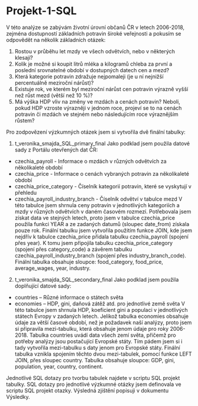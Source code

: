 # Projekt-1-SQL

V této analýze se zabývám životní úrovní občanů ČR v letech 2006-2018, zejména dostupností základních potravin široké veřejnosti a pokusím se odpovědět na několik základních otázek:
1.	Rostou v průběhu let mzdy ve všech odvětvích, nebo v některých klesají?
2.	Kolik je možné si koupit litrů mléka a kilogramů chleba za první a poslední srovnatelné období v dostupných datech cen a mezd?
3.	Která kategorie potravin zdražuje nejpomaleji (je u ní nejnižší percentuálně meziroční nárůst)?
4.	Existuje rok, ve kterém byl meziroční nárůst cen potravin výrazně vyšší než růst mezd (větší než 10 %)?
5.	Má výška HDP vliv na změny ve mzdách a cenách potravin? Neboli, pokud HDP vzroste výrazněji v jednom roce, projeví se to na cenách potravin či mzdách ve stejném       nebo následujícím roce výraznějším růstem?

Pro zodpovězení výzkumných otázek jsem si vytvořila dvě finální tabulky:

1.	t_veronika_smajda_SQL_primary_final
Jako podklad jsem použila datové sady z Portálu otevřených dat ČR:
-	czechia_payroll - Informace o mzdách v různých odvětvích za několikaleté období
-	czechia_price - Informace o cenách vybraných potravin za několikaleté období
-	czechia_price_category - Číselník kategorií potravin, které se vyskytují v přehledu
-	czechia_payroll_industry_branch - Číselník odvětví v tabulce mezd
V této tabulce jsem shrnula ceny potravin v jednotlivých kategoriích a mzdy v různých odvětvích v daném časovém rozmezí. Potřebovala jsem získat data ve stejných letech, proto jsem v tabulce czechia_price použila funkci YEAR a ze zadaných datumů (sloupec date_from) získala pouze rok.
Finální tabulku jsem vytvořila použitím funkce JOIN, kde jsem nejdřív k tabulce czechia_price přidala tabulku czechia_payroll (spojení přes year). K tomu jsem připojila tabulku czechia_price_category (spojení přes category_code) a závěrem tabulku czechia_payroll_industry_branch (spojení přes industry_branch_code).
Finální tabulka obsahuje sloupce: food_category, food_price, average_wages, year, industry.

2.	t_veronika_smajda_SQL_secondary_final
Jako podklad jsem použila doplňující datové sady:
-	countries – Různé informace o státech světa
-	economies – HDP, gini, daňová zátěž atd. pro jednotlivé země světa
V této tabulce jsem shrnula HDP, koeficient gini a populaci v jednotlivých státech Evropy v zadaných letech.
Jelikož tabulka economies obsahuje údaje za větší časové období, než je požadavek naší analýzy, proto jsem si připravila mezi-tabulku, která obsahuje jenom údaje pro roky 2006-2018.
Tabulka countries uvádí data všech zemí světa, přičemž pro potřeby analýzy jsou postačující Evropské státy. Tím pádem jsem si i tady vytvořila mezi-tabulku s daty jenom pro Evropské státy.
Finální tabulka vznikla spojením těchto dvou mezi-tabulek, pomocí funkce LEFT JOIN, přes sloupec country.
Tabulka obsahuje sloupce: GDP, gini, population, year, country, continent.

Jednotlivé SQL dotazy pro tvorbu tabulek najdete v scriptu SQL projekt tabulky.
SQL dotazy pro jednotlivé výzkumné otázky jsem definovala ve scriptu SQL projekt otazky.
Výsledná zjištění popisuji v dokumentu Výsledky.
